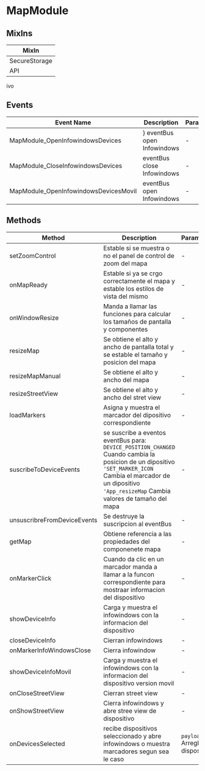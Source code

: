 # MapModule

## MixIns

<!-- @vuese:MapModule:mixIns:start -->
|MixIn|
|---|
|SecureStorage|
|API|

<!-- @vuese:MapModule:mixIns:end -->


ivo

## Events

<!-- @vuese:MapModule:events:start -->
|Event Name|Description|Parameters|
|---|---|---|
|MapModule_OpenInfowindowsDevices|} eventBus open Infowindows|-|
|MapModule_CloseInfowindowsDevices|eventBus close Infowindows|-|
|MapModule_OpenInfowindowsDevicesMovil|eventBus open Infowindows|-|

<!-- @vuese:MapModule:events:end -->


## Methods

<!-- @vuese:MapModule:methods:start -->
|Method|Description|Parameters|
|---|---|---|
|setZoomControl|Estable si se muestra o no el panel de control de zoom del mapa|-|
|onMapReady|Estable si ya se crgo correctamente el mapa y estable los estilos de vista del mismo|-|
|onWindowResize|Manda a llamar las funciones para calcular los tamaños de pantalla y componentes|-|
|resizeMap|Se obtiene el alto y ancho de pantalla total y se estable el tamaño y posicion del mapa|-|
|resizeMapManual|Se obtiene el alto y ancho del mapa|-|
|resizeStreetView|Se obtiene el alto y ancho del stret view|-|
|loadMarkers|Asigna y muestra el marcador del dipositivo correspondiente|-|
|suscribeToDeviceEvents|se suscribe a eventos eventBus para: `DEVICE_POSITION_CHANGED` Cuando cambia la posicion de un dipositivo `'SET_MARKER_ICON` Cambia el marcador de un dipositivo `'App_resizeMap` Cambia valores de tamaño del mapa|-|
|unsuscribreFromDeviceEvents|Se destruye la suscripcion al eventBus|-|
|getMap|Obtiene referencia a las propiedades del componenete mapa|-|
|onMarkerClick|Cuando da clic en un marcador manda a llamar a la funcon correspondiente para mostraar informacion del dispositivo|-|
|showDeviceInfo|Carga y muestra el infowindows con la informacion del dispositivo|-|
|closeDeviceInfo|Cierran infowindows|-|
|onMarkerInfoWindowsClose|Cierra infowindow|-|
|showDeviceInfoMovil|Carga y muestra el infowindows con la informacion del dispositivo version movil|-|
|onCloseStreetView|Cierran street view|-|
|onShowStreetView|Cierra infowindows y abre stree view de dispositivo|-|
|onDevicesSelected|recibe dispositivos seleccionado y abre infowindows o muestra marcadores segun sea le caso|`payload` Arreglo de dispositivos|

<!-- @vuese:MapModule:methods:end -->


